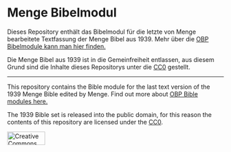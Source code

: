 # Menge Bibelmodul
Dieses Repository enthält das Bibelmodul für die letzte von Menge bearbeitete Textfassung der Menge Bibel aus 1939.
Mehr über die [OBP Bibelmodule kann man hier finden.](https://obp.awesomebible.de/de/)

Die Menge Bibel aus 1939 ist in die Gemeinfreiheit entlassen, aus diesem Grund sind die Inhalte dieses Repositorys unter die [CC0](https://creativecommons.org/publicdomain/zero/1.0/deed.de) gestellt.

* * *

This repository contains the Bible module for the last text version of the 1939 Menge Bible edited by Menge.
Find out more about [OBP Bible modules here.](https://obp.awesomebible.de/)

The 1939 Bible set is released into the public domain, for this reason the contents of this repository are licensed under the [CC0](https://creativecommons.org/publicdomain/zero/1.0/deed.en).

<a href="https://creativecommons.org/publicdomain/zero/1.0/deed.de">
    <img src="https://mirrors.creativecommons.org/presskit/buttons/88x31/svg/cc-zero.svg" height="31px" width="88px" alt="Creative Commons Zero License Badge">
</a>
